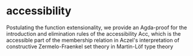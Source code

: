 # accessibility
Postulating the function extensionality, we provide an Agda-proof for the introduction and elimination rules of the accessibility Acc, which is the accessible part of the membership relation in Aczel's interpretation of constructive Zermelo-Fraenkel set theory in Martin-Löf type theory
